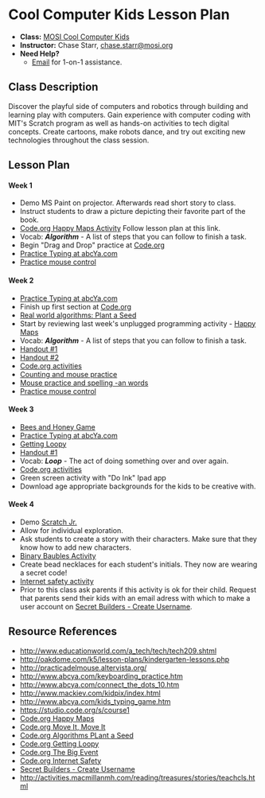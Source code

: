 # Cool Computer Kids Lesson Plan

* **Class:** [MOSI Cool Computer Kids](http://www.campfun.org/cocokia57.html)
* **Instructor:** Chase Starr, [chase.starr@mosi.org](mailto:chase.starr@mosi.org)
* **Need Help?**
  * [Email](mailto:chase.starr@mosi.org) for 1-on-1 assistance.

## Class Description
Discover the playful side of computers and robotics through building and learning play with computers. Gain experience with computer coding with MIT's Scratch program as well as hands-on activities to tech digital concepts. Create cartoons, make robots dance, and try out exciting new technologies throughout the class session.

## Lesson Plan
#### Week 1
* Demo MS Paint on projector. Afterwards read short story to class. 
 * Instruct students to draw a picture depicting their favorite part of the book.
* [Code.org Happy Maps Activity](https://studio.code.org/s/course1/stage/1/puzzle/1) Follow lesson plan at this link.
 * Vocab: ***Algorithm*** - A list of steps that you can follow to finish a task.
* Begin "Drag and Drop" practice at [Code.org](https://studio.code.org/s/course1/stage/3/puzzle/1)
* [Practice Typing at abcYa.com](http://www.abcya.com/keyboarding_practice.htm)
* [Practice mouse control](http://practicadelmouse.altervista.org/)

#### Week 2
* [Practice Typing at abcYa.com](http://www.abcya.com/keyboarding_practice.htm)
* Finish up first section at [Code.org](https://studio.code.org/s/course1)
* [Real world algorithms: Plant a Seed](https://studio.code.org/s/course1/stage/6/puzzle/1)
 * Start by reviewing last week's unplugged programming activity - [Happy Maps](https://studio.code.org/s/course1/stage/1/puzzle/1)
 * Vocab: ***Algorithm*** - A list of steps that you can follow to finish a task.
 * [Handout #1](https://code.org/curriculum/course1/6/Activity6-RealLifeAlgorithms.pdf)
 * [Handout #2](https://code.org/curriculum/course1/6/Assessment6-RealLifeAlg.pdf)
* [Code.org activities](https://studio.code.org/s/course1)
* [Counting and mouse practice](http://www.abcya.com/connect_the_dots_10.htm)
* [Mouse practice and spelling -an words](http://www.starfall.com/n/make-a-word/an/load.htm?f)
* [Practice mouse control](http://practicadelmouse.altervista.org/)

#### Week 3
* [Bees and Honey Game](http://www.tvokids.com/play/bees_and_honey/bee2blueback.swf)
* [Practice Typing at abcYa.com](http://www.abcya.com/keyboarding_practice.htm)
* [Getting Loopy](https://studio.code.org/s/course1/stage/12/puzzle/1)
 * [Handout #1](https://code.org/curriculum/course1/12/Assessment12-GettingLoopy.pdf) 
 * Vocab: ***Loop*** - The act of doing something over and over again.
* [Code.org activities](https://studio.code.org/s/course1)
* Green screen activity with "Do Ink" Ipad app
 * Download age appropriate backgrounds for the kids to be creative with. 

#### Week 4
 * Demo [Scratch Jr.](http://www.scratchjr.org/)
  * Allow for individual exploration. 
  * Ask students to create a story with their characters. Make sure that they know how to add new characters.
 * [Binary Baubles Activity](https://code.org/files/CSEDbinary.pdf)
  * Create bead necklaces for each student's initials. They now are wearing a secret code!
 * [Internet safety activity](https://studio.code.org/s/course1/stage/17/puzzle/1)
  * Prior to this class ask parents if this activity is ok for their child. Request that parents send their kids with an email adress with which to make a user account on [Secret Builders - Create Username](http://www.secretbuilders.com/gameplay/gameplay.html).

## Resource References
* http://www.educationworld.com/a_tech/tech/tech209.shtml
* http://oakdome.com/k5/lesson-plans/kindergarten-lessons.php
* http://practicadelmouse.altervista.org/
* http://www.abcya.com/keyboarding_practice.htm
* http://www.abcya.com/connect_the_dots_10.htm
* http://www.mackiev.com/kidpix/index.html
* http://www.abcya.com/kids_typing_game.htm
* https://studio.code.org/s/course1
* [Code.org Happy Maps](https://studio.code.org/s/course1/stage/1/puzzle/1)
* [Code.org Move It, Move It](https://studio.code.org/s/course1/stage/2/puzzle/1)
* [Code.org Algorithms PLant a Seed](https://studio.code.org/s/course1/stage/6/puzzle/1)
* [Code.org Getting Loopy](https://studio.code.org/s/course1/stage/12/puzzle/1)
* [Code.org The Big Event](https://studio.code.org/s/course1/stage/15/puzzle/1)
* [Code.org Internet Safety](https://studio.code.org/s/course1/stage/17/puzzle/1)
* [Secret Builders - Create Username](http://www.secretbuilders.com/gameplay/gameplay.html)
* http://activities.macmillanmh.com/reading/treasures/stories/teachcls.html
